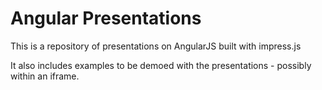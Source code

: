 # Angular Presentations

This is a repository of presentations on AngularJS built with impress.js

It also includes examples to be demoed with the presentations - possibly within an iframe.